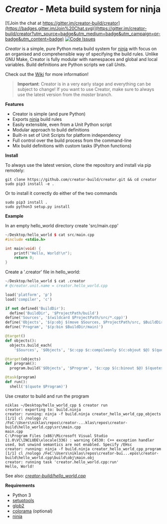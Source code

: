 *Creator* - Meta build system for ninja
=======================================
[![Join the chat at https://gitter.im/creator-build/creator](https://badges.gitter.im/Join%20Chat.svg)](https://gitter.im/creator-build/creator?utm_source=badge&utm_medium=badge&utm_campaign=pr-badge&utm_content=badge) [![Code Issues](http://www.quantifiedcode.com/api/v1/project/1ae08c98c628410faf1daafb9f632fd2/badge.svg)](http://www.quantifiedcode.com/app/project/1ae08c98c628410faf1daafb9f632fd2)

*Creator* is a simple, pure Python meta build system for [ninja][] with focus
on an organised and comprehensible way of specifying the build rules. Unlike
GNU Make, Creator is fully modular with namespaces and global and local
variables. Build definitions are Python scripts we call *Units*.

Check out the [Wiki][] for more information!

> __Important__: Creator is in a very early stage and everything can be
> subject to change! If you want to use Creator, make sure to always use
> the latest version from the *master* branch.

__Features__

- Creator is simple (and pure Python)
- Exports [ninja][] build rules 
- Easily extensible, even from a Unit Python script
- Modular approach to build definitions
- Built-in set of Unit Scripts for platform independency
- Full control over the build process from the command-line
- Mix build definitions with custom tasks (Python functions)

__Install__

To always use the latest version, clone the repository and install
via pip remotely:

```
git clone https://github.com/creator-build/creator.git && cd creator
sudo pip3 install -e .
```

Or to install it correctly do either of the two commands

```
sudo pip3 install .
sudo python3 setup.py install
```

__Example__

In an empty hello_world directory create 'src/main.cpp'

```cpp
~/Desktop/hello_world $ cat src/main.cpp
#include <stdio.h>

int main(void) {
    printf("Hello, World!\n");
    return 0;
}
```

Create a '.creator' file in hello_world:

```python
~/Desktop/hello_world $ cat .creator
# @creator.unit.name = creator.hello_world.cpp

load('platform', 'p')
load('compiler', 'c')

if not defined('BuildDir'):
  define('BuildDir', '$ProjectPath/build')
define('Sources', '$(wildcard $ProjectPath/src/*.cpp)')
define('Objects', '$(p:obj $(move $Sources, $ProjectPath/src, $BuildDir/obj))')
define('Program', '$(p:bin $BuildDir/main)')

@target()
def objects():
  objects.build_each(
    '$Sources', '$Objects', '$c:cpp $c:compileonly $(c:objout $@) $(quote $<)')

@target(objects)
def program():
  program.build('$Objects', '$Program', '$c:cpp $(c:binout $@) $(quotesplit $<)')

@task(program)
def run():
  shell('$(quote $Program)')
```

Use creator to build and run the program

```
niklas ~/Desktop/hello_world_cpp $ creator run
creator: exporting to: build.ninja
creator: running: ninja -f build.ninja creator_hello_world_cpp_objects
[1/1] cl /nologo /c /FoC:\Users\niklas\repos\creator-...klas\repos\creator-build\hello_world.cpp\src\main.cpp
main.cpp
C:\Program Files (x86)\Microsoft Visual Studio 11.0\VC\INCLUDE\xlocale(336) : warning C4530: C++ exception handler used, but unwind semantics are not enabled. Specify /EHsc
creator: running: ninja -f build.ninja creator_hello_world_cpp_program
[1/1] cl /nologo /FeC:\Users\niklas\repos\creator-bui...epos\creator-build\hello_world.cpp\build\obj\main.obj
creator: running task 'creator.hello_world.cpp:run'
Hello, World!
```

See also: [*creator-build/hello_world.cpp*](https://github.com/creator-build/hello_world.cpp)

__Requirements__

- Python 3
- [setuptools][]
- [glob2][]
- [colorama][] (optional)
- [ninja][]

[setuptools]: https://pypi.python.org/pypi/setuptools
[glob2]: https://pypi.python.org/pypi/glob2
[colorama]: https://pypi.python.org/pypi/colorama
[ninja]: https://github.com/martine/ninja
[Wiki]: https://github.com/creator-build/creator/wiki
